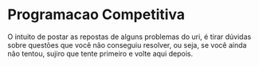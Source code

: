 # Programacao Competitiva

O intuito de postar as repostas de alguns problemas do uri, é tirar dúvidas sobre questões que você não conseguiu resolver, ou seja, se você ainda não tentou, sujiro que tente primeiro e volte aqui depois.

